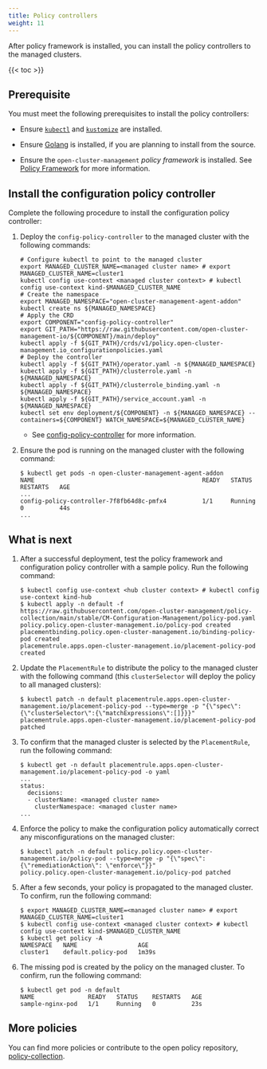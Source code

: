```yaml
---
title: Policy controllers
weight: 11
---
```


After policy framework is installed, you can install the policy controllers to the managed clusters.

<!-- spellchecker-disable -->

{{< toc >}}

<!-- spellchecker-enable -->

## Prerequisite

You must meet the following prerequisites to install the policy controllers:

* Ensure [`kubectl`](https://kubernetes.io/docs/tasks/tools/install-kubectl) and [`kustomize`](https://kubernetes-sigs.github.io/kustomize/installation) are installed.

* Ensure [Golang](https://golang.org/doc/install) is installed, if you are planning to install from the source.

* Ensure the `open-cluster-management` _policy framework_ is installed. See [Policy Framework](../policy-framework) for more information.

## Install the configuration policy controller

Complete the following procedure to install the configuration policy controller:

1. Deploy the `config-policy-controller` to the managed cluster with the following commands: 

   ```Shell
   # Configure kubectl to point to the managed cluster
   export MANAGED_CLUSTER_NAME=<managed cluster name> # export MANAGED_CLUSTER_NAME=cluster1
   kubectl config use-context <managed cluster context> # kubectl config use-context kind-$MANAGED_CLUSTER_NAME
   # Create the namespace
   export MANAGED_NAMESPACE="open-cluster-management-agent-addon"
   kubectl create ns ${MANAGED_NAMESPACE}
   # Apply the CRD
   export COMPONENT="config-policy-controller"
   export GIT_PATH="https://raw.githubusercontent.com/open-cluster-management-io/${COMPONENT}/main/deploy"
   kubectl apply -f ${GIT_PATH}/crds/v1/policy.open-cluster-management.io_configurationpolicies.yaml
   # Deploy the controller
   kubectl apply -f ${GIT_PATH}/operator.yaml -n ${MANAGED_NAMESPACE}
   kubectl apply -f ${GIT_PATH}/clusterrole.yaml -n ${MANAGED_NAMESPACE}
   kubectl apply -f ${GIT_PATH}/clusterrole_binding.yaml -n ${MANAGED_NAMESPACE}
   kubectl apply -f ${GIT_PATH}/service_account.yaml -n ${MANAGED_NAMESPACE}
   kubectl set env deployment/${COMPONENT} -n ${MANAGED_NAMESPACE} --containers=${COMPONENT} WATCH_NAMESPACE=${MANAGED_CLUSTER_NAME}
   ```
   * See [config-policy-controller](https://github.com/open-cluster-management-io/config-policy-controller) for more information.

2. Ensure the pod is running on the managed cluster with the following command:

   ```Shell
   $ kubectl get pods -n open-cluster-management-agent-addon
   NAME                                               READY   STATUS    RESTARTS   AGE
   ...
   config-policy-controller-7f8fb64d8c-pmfx4          1/1     Running   0          44s
   ...
   ```

## What is next

1. After a successful deployment, test the policy framework and configuration policy controller with a sample policy. Run the following command:

   ```Shell
   $ kubectl config use-context <hub cluster context> # kubectl config use-context kind-hub
   $ kubectl apply -n default -f https://raw.githubusercontent.com/open-cluster-management/policy-collection/main/stable/CM-Configuration-Management/policy-pod.yaml
   policy.policy.open-cluster-management.io/policy-pod created
   placementbinding.policy.open-cluster-management.io/binding-policy-pod created
   placementrule.apps.open-cluster-management.io/placement-policy-pod created
   ```

2. Update the `PlacementRule` to distribute the policy to the managed cluster with the following command (this `clusterSelector` will deploy the policy to all managed clusters):

   ```Shell
   $ kubectl patch -n default placementrule.apps.open-cluster-management.io/placement-policy-pod --type=merge -p "{\"spec\":{\"clusterSelector\":{\"matchExpressions\":[]}}}"
   placementrule.apps.open-cluster-management.io/placement-policy-pod patched
   ```

3. To confirm that the managed cluster is selected by the `PlacementRule`, run the following command:

   ```Shell
   $ kubectl get -n default placementrule.apps.open-cluster-management.io/placement-policy-pod -o yaml
   ...
   status:
     decisions:
     - clusterName: <managed cluster name>
       clusterNamespace: <managed cluster name>
   ...
   ```

4. Enforce the policy to make the configuration policy automatically correct any misconfigurations on the managed cluster:

   ```Shell
   $ kubectl patch -n default policy.policy.open-cluster-management.io/policy-pod --type=merge -p "{\"spec\":{\"remediationAction\": \"enforce\"}}"
   policy.policy.open-cluster-management.io/policy-pod patched
   ```

5. After a few seconds, your policy is propagated to the managed cluster. To confirm, run the following command:

   ```Shell
   $ export MANAGED_CLUSTER_NAME=<managed cluster name> # export MANAGED_CLUSTER_NAME=cluster1
   $ kubectl config use-context <managed cluster context> # kubectl config use-context kind-$MANAGED_CLUSTER_NAME
   $ kubectl get policy -A
   NAMESPACE   NAME                 AGE
   cluster1    default.policy-pod   1m39s
   ```

6. The missing pod is created by the policy on the managed cluster. To confirm, run the following command:

   ```Shell
   $ kubectl get pod -n default
   NAME               READY   STATUS    RESTARTS   AGE
   sample-nginx-pod   1/1     Running   0          23s
   ```

## More policies

You can find more policies or contribute to the open policy repository, [policy-collection](https://github.com/open-cluster-management/policy-collection).
